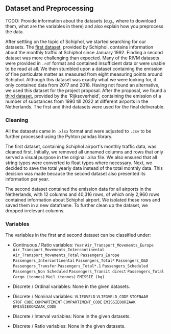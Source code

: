 ## Dataset and Preprocessing

TODO: Provide information about the datasets (e.g., where to download them, what
are the variables in there) and also explain how you preprocess the data.

After settling on the topic of Schiphol, we started searching for our datasets. The [first dataset](https://www.schiphol.nl/nl/schiphol-group/pagina/verkeer-en-vervoer-cijfers/), provided by Schiphol, contains information about the monthly traffic at Schiphol since January 1992. Finding a second dataset was more challenging than expected. Many of the RIVM datasets were provided in `.rdf` format and contained insufficient data or were unable to be read at all. We then stumbled upon a dataset containing the emission of fine particulate matter as measured from eight measuring points around Schiphol. Although this dataset was exactly what we were looking for, it only contained data from 2017 and 2018. Having not found an alternative, we used this dataset for the project proposal. After the proposal, we found a [third dataset](https://www.emissieregistratie.nl/data/vliegvelden), provided by the 'Rijksoverheid', containing the emission of a number of substances from 1990 till 2022 at different airports in the Netherlands. The first and third datasets were used for the final deliverable.

### Cleaning

All the datasets came in `.xlsx` format and were adjusted to `.csv` to be further processed using the Pyhton pandas library. 

The first dataset, containing Schiphol airport's monthly traffic data, was cleaned first. Initially, we removed all unnamed columns and rows that only served a visual purpose in the original .xlsx file. We also ensured that all string types were converted to float types where necessary. Next, we decided to save the total yearly data instead of the total monthly data. This decision was made because the second dataset also presented its information per year.

The second dataset contained the emission data for all airports in the Netherlands, with 12 columns and 40,316 rows, of which only 2,960 rows contained information about Schiphol airport. We isolated these rows and saved them in a new dataframe. To further clean up the dataset, we dropped irrelevant columns.

### Variables

The variables in the first and second dataset can be classified under:

- Continuous / Ratio variables:
`Year`
`Air_Transport_Movements_Europe`
`Air_Transport_Movements_Intercontinental`
`Air_Transport_Movements_Total`
`Passengers_Europe`
`Passengers_Intercontinental`
`Passengers_Total*`
`Passengers_O&D`
`Passengers_Transfer`
`Passengers_Total*.1`
`Passengers_Scheduled`
`Passengers_Non Scheduled`
`Passengers_Transit direct`
`Passengers_Total`
`Cargo (tonnes)`
`Mail (tonnes)`
`EMISSIE (kg)`

- Discrete / Ordinal variables: None in the given datasets.

- Discrete / Nominal variables:
`VLIEGVELD`
`VLIEGVELD_CODE`
`STOFNAAM`
`STOF_CODE`
`COMPARTIMENT`
`COMPARTIMENT_CODE`
`EMISSIEOORZAAK`
`EMISSIEOORZAAK_CODE`

- Discrete / Interval variables: None in the given datasets.

- Discrete / Ratio variables: None in the given datasets.
